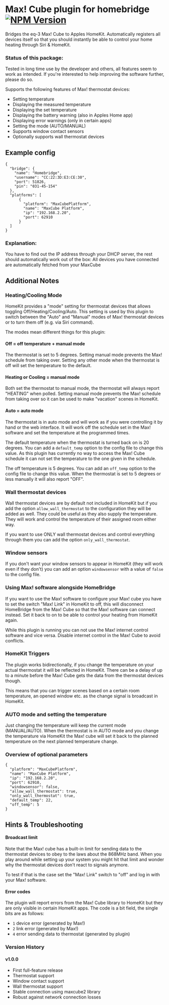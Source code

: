 # Max! Cube plugin for homebridge [![NPM Version](https://img.shields.io/npm/v/homebridge-platform-maxcube.svg)](https://www.npmjs.com/package/homebridge-platform-maxcube)
Bridges the eq-3 Max! Cube to Apples HomeKit.
Automatically registers all devices itself so that you should instantly be able to control your home heating through Siri & HomeKit.

### Status of this package:
Tested in long time use by the developer and others, all features seem to work as intended. If you're interested to help improving the software further, please do so.

Supports the following features of Max! thermostat devices:
 - Setting temperature
 - Displaying the measured temperature
 - Displaying the set temperature
 - Displaying the battery warning (also in Apples Home app)
 - Displaying error warnings (only in certain apps)
 - Setting the mode (AUTO/MANUAL)
 - Supports window contact sensors
 - Optionally supports wall thermostat devices

## Example config
```
{
  "bridge": {
    "name": "Homebridge",
    "username": "CC:22:3D:E3:CE:30",
    "port": 51826,
    "pin": "031-45-154"
  },
  "platforms": [
      {
        "platform": "MaxCubePlatform",
        "name": "MaxCube Platform",
        "ip": "192.168.2.20",
        "port": 62910
      }
  ]
}
```
### Explanation:
You have to find out the IP address through your DHCP server, the rest should automatically work out of the box:
All devices you have connected are automatically fetched from your MaxCube

## Additional Notes

### Heating/Cooling Mode
HomeKit provides a "mode" setting for thermostat devices that allows toggling Off/Heating/Cooling/Auto. This setting is used by this plugin to switch between the "Auto" and "Manual" modes of Max! thermostat devices or to turn them off (e.g. via Siri command).

The modes mean different things for this plugin:

#### Off = off temperature + manual mode
The thermostat is set to 5 degrees. Setting manual mode prevents the Max! schedule from taking over. Setting any other mode when the thermostat is off will set the temperature to the default.

#### Heating or Cooling = manual mode
Both set the thermostat to manual mode, the thermostat will always report "HEATING" when polled. Setting manual mode prevents the Max! schedule from taking over so it can be used to make "vacation" scenes in HomeKit.

#### Auto = auto mode
The thermostat is in auto mode and will work as if you were controlling it by hand or the web interface. It will work off the schedule set in the Max! software and set the temperature at the programmed times.

The default temperature when the thermostat is turned back on is 20 degrees. You can add a `default_temp` option to the config file to change this value. As this plugin has currently no way to access the Max! Cube schedule it can not set the temperature to the one given in the schedule.

The off temperature is 5 degrees. You can add an `off_temp` option to the config file to change this value. When the thermostat is set to 5 degrees or less manually it will also report "OFF".

### Wall thermostat devices
Wall thermostat devices are by default not included in HomeKit but if you add the option `allow_wall_thermostat` to the configuration they will be added as well. They could be useful as they also supply the temperature. They will work and control the temperature of their assigned room either way.

If you want to use ONLY wall thermostat devices and control everything through them you can add the option `only_wall_thermostat`.

### Window sensors
If you don't want your window sensors to appear in HomeKit (they will work even if they don't) you can add an option `windowsensor` with a value of `false` to the config file.

### Using Max! software alongside HomeBridge
If you want to use the Max! software to configure your Max! cube you have to set the switch "Max! Link" in HomeKit to off, this will disconnect HomeBridge from the Max! Cube so that the Max! software can connect instead. Set it back to on to be able to control your heating from HomeKit again.

While this plugin is running you can not use the Max! internet control software and vice versa. Disable internet control in the Max! Cube to avoid conflicts.

### HomeKit Triggers
The plugin works bidirectionally, if you change the temperature on your actual thermostat it will be reflected in HomeKit. There can be a delay of up to a minute before the Max! Cube gets the data from the thermostat devices though.

This means that you can trigger scenes based on a certain room temperature, an opened window etc. as the change signal is broadcast in HomeKit.

### AUTO mode and setting the temperature
Just changing the temperature will keep the current mode (MANUAL/AUTO). When the thermostat is in AUTO mode and you change the temperature via HomeKit the Max! cube will set it back to the planned temperature on the next planned temperature change.

### Overview of optional parameters
```
{
  "platform": "MaxCubePlatform",
  "name": "MaxCube Platform",
  "ip": "192.168.2.20",
  "port": 62910,
  "windowsensor": false,
  "allow_wall_thermostat": true,
  "only_wall_thermostat": true,
  "default_temp": 22,
  "off_temp": 5
}
```

## Hints & Troubleshooting

#### Broadcast limit
Note that the Max! cube has a built-in limit for sending data to the thermostat devices to obey to the laws about the 868MHz band. When you play around while setting up your system you might hit that limit and wonder why the thermostat devices don't react to signals anymore.

To test if that is the case set the "Max! Link" switch to "off" and log in with your Max! software.

#### Error codes
The plugin will report errors from the Max! Cube library to HomeKit but they are only visible in certain HomeKit apps. The code is a bit field, the single bits are as follows:
- `1` device error (generated by Max!)
- `2` link error (generated by Max!)
- `4` error sending data to thermostat (generated by plugin)

### Version History
#### v1.0.0
- First full-feature release
- Thermostat support
- Window contact support
- Wall thermostat support
- Stable connection using maxcube2 library
- Robust against network connection losses
